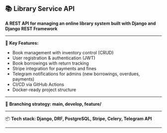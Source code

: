 ## 📚 Library Service API
**A REST API for managing an online library system built with Django and Django REST Framework**

___

🔧 **Key Features:**
- Book management with inventory control (CRUD)
- User registration & authentication (JWT)
- Book borrowings with return tracking
- Stripe integration for payments and fines
- Telegram notifications for admins (new borrowings, overdues, payments)
- CI/CD via GitHub Actions
- Docker-ready project structure

---

🔁 **Branching strategy: main, develop, feature/<name>**

---

📦 **Tech stack: Django, DRF, PostgreSQL, Stripe, Celery, Telegram API**

---